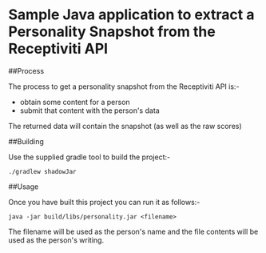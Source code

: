 # Sample Java application to extract a Personality Snapshot from the Receptiviti API

##Process

The process to get a personality snapshot from the Receptiviti API is:-

- obtain some content for a person
- submit that content with the person's data

The returned data will contain the snapshot (as well as the raw scores)

##Building

Use the supplied gradle tool to build the project:-

```./gradlew shadowJar```

##Usage

Once you have built this project you can run it as follows:-

```java -jar build/libs/personality.jar <filename>```

The filename will be used as the person's name and the file contents will be used as the person's writing.
